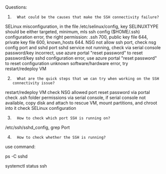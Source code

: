 Questions:
1.       What could be the causes that make the SSH connectivity failure?
SELinux misconfiguration, in the file /etc/selinux/config, key SELINUXTYPE should be either targeted, minimum, mls 
ssh config ($HOME/.ssh) configuration error, the right permission: .ssh 700, public key file 644, private key file 600, known_hosts 644.
NSG not allow ssh port, check nsg config port and sshd port
sshd service not running, check via serial console
password/key incorrect, use azure portal "reset password" to reset password/key
sshd configuration error, use azure portal "reset password" to reset configuration
unknown software/hardware error, try restart/redeploy VM

2.       What are the quick steps that we can try when working on the SSH connectivity issue?
  restart/redeploy VM
check NSG allowed port
reset password via portal
check .ssh folder permissions via serial console, if serial console not available, copy disk and attach to rescue VM, mount partitions, and chroot into it
check SELinux configuration

3.       How to check which port SSH is running on?
/etc/ssh/sshd_config, grep Port


4.       How to check whether the SSH is running?
use command:

ps -C sshd

systemctl status ssh


